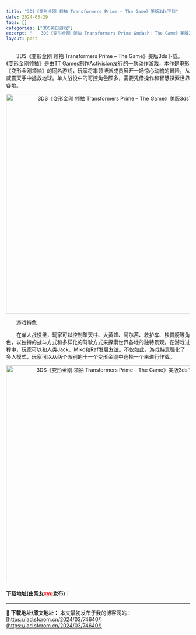 ```yaml
---
title: "3DS《变形金刚 领袖 Transformers Prime – The Game》美版3ds下载"
date: 2024-03-29
tags: []
categories: ["3DS英日游戏"]
excerpt: "　　3DS《变形金刚 领袖 Transformers Prime &ndash; The Game》美版3ds下载。《变形金刚领袖》是由TT Games制作Activision发行的一款动作游戏，本作是电影《变形金刚领袖》的同名游戏，玩家将率领博派成员展开一场惊心动魄的冒险，从威震天手中拯救地球。单&hellip;"
layout: post
---
```


 <p>　　3DS《变形金刚 领袖 Transformers Prime &ndash; The Game》美版3ds下载。《变形金刚领袖》是由TT Games制作Activision发行的一款动作游戏，本作是电影《变形金刚领袖》的同名游戏，玩家将率领博派成员展开一场惊心动魄的冒险，从威震天手中拯救地球。单人战役中的可控角色颇多，需要凭借操作和智慧探索世界各地。</p> <p align="center"><img align="" border="0" src="https://lad.sfcrom.cn/wp-content/uploads/2024/03/20240329_6606250710f84.png" width="600" alt="3DS《变形金刚 领袖 Transformers Prime – The Game》美版3ds下载" /></p> <p>　　游戏特色</p> <p>　　在单人战役里，玩家可以控制擎天柱、大黄蜂、阿尔茜、救护车、铁臂膀等角色，以独特的战斗方式和多样化的驾驶方式来探索世界各地的独特景观。在游戏过程中，玩家可以和人类Jack、Miko和Raf发展友谊。不仅如此，游戏特意强化了多人模式，玩家可以从两个派别的十一个变形金刚中选择一个来进行作战。</p> <p align="center"><img align="" border="0" src="https://lad.sfcrom.cn/wp-content/uploads/2024/03/20240329_66062508a14f7.png" width="593" alt="3DS《变形金刚 领袖 Transformers Prime – The Game》美版3ds下载" /></p> <p><h4>下载地址(由网友<font color="red">xyg</font>发布)：</h4></p> 

---
📖 **下载地址/原文地址：** 本文最初发布于我的博客网站：[https://lad.sfcrom.cn/2024/03/74640/](https://lad.sfcrom.cn/2024/03/74640/)
